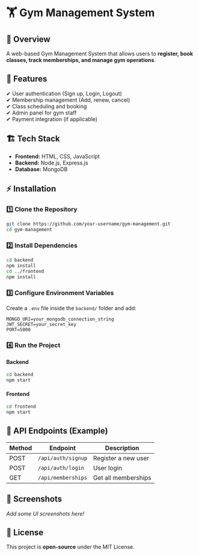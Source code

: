 # **🏋️ Gym Management System**  

## 📌 **Overview**  
A web-based Gym Management System that allows users to **register, book classes, track memberships, and manage gym operations**.  

## 🚀 **Features**  
✔ User authentication (Sign up, Login, Logout)  
✔ Membership management (Add, renew, cancel)  
✔ Class scheduling and booking  
✔ Admin panel for gym staff  
✔ Payment integration (if applicable)  

## 🏗 **Tech Stack**  
- **Frontend:** HTML, CSS, JavaScript
- **Backend:** Node.js, Express.js  
- **Database:** MongoDB  

## ⚡ **Installation**  
### **1️⃣ Clone the Repository**  
```sh  
git clone https://github.com/your-username/gym-management.git  
cd gym-management  
```  
### **2️⃣ Install Dependencies**  
```sh  
cd backend  
npm install  
cd ../frontend  
npm install  
```  
### **3️⃣ Configure Environment Variables**  
Create a `.env` file inside the `backend/` folder and add:  
```  
MONGO_URI=your_mongodb_connection_string  
JWT_SECRET=your_secret_key  
PORT=5000  
```  
### **4️⃣ Run the Project**  
#### Backend  
```sh  
cd backend  
npm start  
```  
#### Frontend  
```sh  
cd frontend  
npm start  
```  

## 📝 **API Endpoints** (Example)  
| Method | Endpoint        | Description               |  
|--------|----------------|---------------------------|  
| POST   | `/api/auth/signup` | Register a new user      |  
| POST   | `/api/auth/login`  | User login              |  
| GET    | `/api/memberships` | Get all memberships     |  

## 📸 **Screenshots**  
_Add some UI screenshots here!_  

## 📝 **License**  
This project is **open-source** under the MIT License.  

